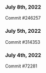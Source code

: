 ### July 8th, 2022

Commit #246257

### July 5th, 2022

Commit #314353


### July 4th, 2022

Commit #72281
